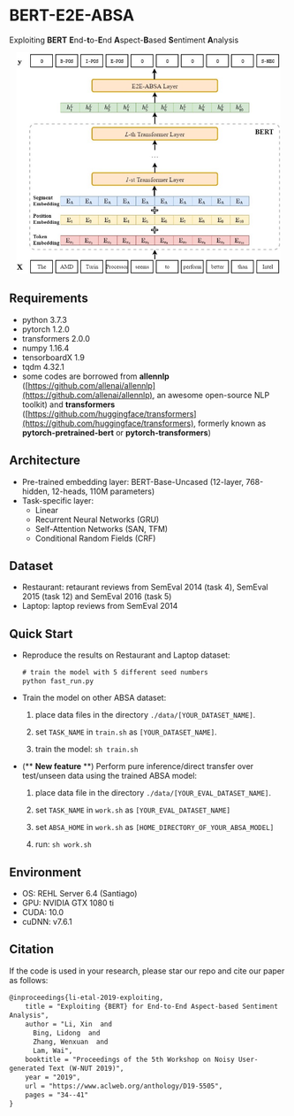 # BERT-E2E-ABSA
Exploiting **BERT** **E**nd-**t**o-**E**nd **A**spect-**B**ased **S**entiment **A**nalysis
<p align="center">
    <img src="architecture.jpg" height="400"/>
</p>

## Requirements
* python 3.7.3
* pytorch 1.2.0
* transformers 2.0.0
* numpy 1.16.4
* tensorboardX 1.9
* tqdm 4.32.1
* some codes are borrowed from **allennlp** ([https://github.com/allenai/allennlp](https://github.com/allenai/allennlp), an awesome open-source NLP toolkit) and **transformers** ([https://github.com/huggingface/transformers](https://github.com/huggingface/transformers), formerly known as **pytorch-pretrained-bert** or **pytorch-transformers**)

## Architecture
* Pre-trained embedding layer: BERT-Base-Uncased (12-layer, 768-hidden, 12-heads, 110M parameters)
* Task-specific layer: 
  - Linear
  - Recurrent Neural Networks (GRU)
  - Self-Attention Networks (SAN, TFM)
  - Conditional Random Fields (CRF)

## Dataset
* Restaurant: retaurant reviews from SemEval 2014 (task 4), SemEval 2015 (task 12) and SemEval 2016 (task 5)
* Laptop: laptop reviews from SemEval 2014


## Quick Start
* Reproduce the results on Restaurant and Laptop dataset:
  ```
  # train the model with 5 different seed numbers
  python fast_run.py 
  ```
* Train the model on other ABSA dataset:
  
  1. place data files in the directory `./data/[YOUR_DATASET_NAME]`.
  
  2. set `TASK_NAME` in `train.sh` as `[YOUR_DATASET_NAME]`.
  
  3. train the model:  `sh train.sh`

* (** **New feature** **) Perform pure inference/direct transfer over test/unseen data using the trained ABSA model:

  1. place data file in the directory `./data/[YOUR_EVAL_DATASET_NAME]`.
  
  2. set `TASK_NAME` in `work.sh` as `[YOUR_EVAL_DATASET_NAME]`
  
  3. set `ABSA_HOME` in `work.sh` as `[HOME_DIRECTORY_OF_YOUR_ABSA_MODEL]`
  
  4. run: `sh work.sh`

## Environment
* OS: REHL Server 6.4 (Santiago)
* GPU: NVIDIA GTX 1080 ti
* CUDA: 10.0
* cuDNN: v7.6.1


## Citation
If the code is used in your research, please star our repo and cite our paper as follows:
```
@inproceedings{li-etal-2019-exploiting,
    title = "Exploiting {BERT} for End-to-End Aspect-based Sentiment Analysis",
    author = "Li, Xin  and
      Bing, Lidong  and
      Zhang, Wenxuan  and
      Lam, Wai",
    booktitle = "Proceedings of the 5th Workshop on Noisy User-generated Text (W-NUT 2019)",
    year = "2019",
    url = "https://www.aclweb.org/anthology/D19-5505",
    pages = "34--41"
}
```
     
